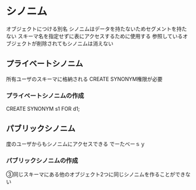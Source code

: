 # シノニム
オブジェクトにつける別名
シノニムはデータを持たないためセグメントを持たない
スキーマ名を指定せずに表にアクセスするために使用する
参照しているオブジェクトが削除されてもシノニムは消えない
## プライベートシノニム
所有ユーザのスキーマに格納される
CREATE SYNONYM権限が必要
### プライベートシノニムの作成
CREATE SYNONYM s1 FOR d1;
## パブリックシノニム
度のユーザからもシノニムにアクセスできる
でーたべーｓｙ
### パブリックシノニムの作成

③同じスキーマにある他のオブジェクト2つに同じシノニムを作ることができない


